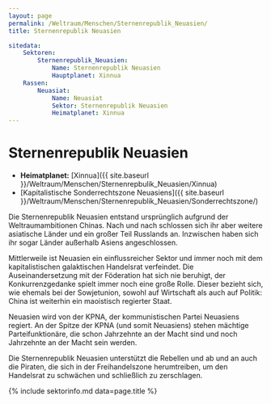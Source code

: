 ```yaml
---
layout: page
permalink: /Weltraum/Menschen/Sternenrepublik_Neuasien/
title: Sternenrepublik Neuasien

sitedata:
    Sektoren:
        Sternenrepublik_Neuasien:
            Name: Sternenrepublik Neuasien
            Hauptplanet: Xinnua
    Rassen:
        Neuasiat:
            Name: Neuasiat
            Sektor: Sternenrepublik Neuasien
            Heimatplanet: Xinnua
---
```


# Sternenrepublik Neuasien

- **Heimatplanet:** [Xinnua]({{ site.baseurl }}/Weltraum/Menschen/Sternenrepbulik_Neuasien/Xinnua)
- [Kapitalistische Sonderrechtszone Neuasiens]({{ site.baseurl }}/Weltraum/Menschen/Sternenrepublik_Neuasien/Sonderrechtszone/)

Die Sternenrepublik Neuasien entstand ursprünglich aufgrund der Weltraumambitionen Chinas. Nach und nach schlossen sich ihr aber weitere asiatische Länder und ein großer Teil Russlands an. Inzwischen haben sich ihr sogar Länder außerhalb Asiens angeschlossen.

Mittlerweile ist Neuasien ein einflussreicher Sektor und immer noch mit dem kapitalistischen galaktischen Handelsrat verfeindet. Die Auseinandersetzung mit der Föderation hat sich nie beruhigt, der Konkurrenzgedanke spielt immer noch eine große Rolle. Dieser bezieht sich, wie ehemals bei der Sowjetunion, sowohl auf Wirtschaft als auch auf Politik: China ist weiterhin ein maoistisch regierter Staat.

Neuasien wird von der KPNA, der kommunistischen Partei Neuasiens regiert. An der Spitze der KPNA (und somit Neuasiens) stehen mächtige Parteifunktionäre, die schon Jahrzehnte an der Macht sind und noch Jahrzehnte an der Macht sein werden.

Die Sternenrepublik Neuasien unterstützt die Rebellen und ab und an auch die Piraten, die sich in der Freihandelszone herumtreiben, um den Handelsrat zu schwächen und schließlich zu zerschlagen.

{% include sektorinfo.md data=page.title %}

